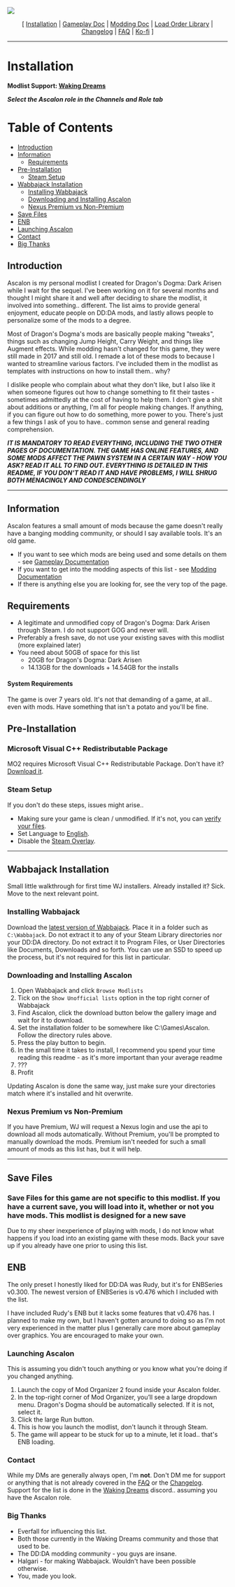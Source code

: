 ![](https://raw.githubusercontent.com/Oghma-Infinium/Ascalon/main/Media/Ascalon%20WJ.webp)

<p align="center">
  [ <a href="">Installation</a> |
  <a href="https://github.com/Oghma-Infinium/Ascalon/blob/main/Documentation/Gameplay%20Documentation.md">Gameplay Doc</a> |
  <a href="https://github.com/Oghma-Infinium/Ascalon/blob/main/Documentation/Modding%20Documentation.md">Modding Doc</a> |
  <a href="">Load Order Library</a> |
  <a href="https://github.com/Oghma-Infinium/Ascalon/blob/main/CHANGELOG.md">Changelog</a> |
  <a href="https://github.com/Oghma-Infinium/Ascalon/blob/main/Documentation/FAQ.md">FAQ</a> |
  <a href="https://ko-fi.com/maelstrom_">Ko-fi</a> ]
</p>

---

# Installation

**Modlist Support: [Waking Dreams](https://discord.gg/WakingDreams)** 

***Select the Ascalon role in the Channels and Role tab***

# Table of Contents
- [Introduction](#introduction)
- [Information](#information)
  - [Requirements](#requirements)
- [Pre-Installation](#pre-installation)
  - [Steam Setup](#steam-setup)
- [Wabbajack Installation](#wabbajack-installation)
  - [Installing Wabbajack](#installing-wabbajack)
  - [Downloading and Installing Ascalon](#downloading-and-installing-ascalon)
  - [Nexus Premium vs Non-Premium](##nexus-premium-vs-non-premium)
- [Save Files](#save-files)
- [ENB](#enb)
- [Launching Ascalon](#launching-ascalon)
- [Contact](#contact)
- [Big Thanks](#big-thanks)
  

## Introduction

Ascalon is my personal modlist I created for Dragon's Dogma: Dark Arisen while I wait for the sequel. I've been working on it for several months and thought I might share it and well after deciding to share the modlist, it involved into something.. different. The list aims to provide general enjoyment, educate people on DD:DA mods, and lastly allows people to personalize some of the mods to a degree.

Most of Dragon's Dogma's mods are basically people making "tweaks", things such as changing Jump Height, Carry Weight, and things like Augment effects. While modding hasn't changed for this game, they were still made in 2017 and still old. I remade a lot of these mods to because I wanted to streamline various factors. I've included them in the modlist as templates with instructions on how to install them.. why?

I dislike people who complain about what they don't like, but I also like it when someone figures out how to change something to fit their tastes - sometimes admittedly at the cost of having to help them. I don't give a shit about additions or anything, I'm all for people making changes. If anything, if you can figure out how to do something, more power to you. There's just a few things I ask of you to have.. common sense and general reading comprehension.

***IT IS MANDATORY TO READ EVERYTHING, INCLUDING THE TWO OTHER PAGES OF DOCUMENTATION. THE GAME HAS ONLINE FEATURES, AND SOME MODS AFFECT THE PAWN SYSTEM IN A CERTAIN WAY - HOW YOU ASK? READ IT ALL TO FIND OUT. EVERYTHING IS DETAILED IN THIS README, IF YOU DON'T READ IT AND HAVE PROBLEMS, I WILL SHRUG BOTH MENACINGLY AND CONDESCENDINGLY***

---

## Information

Ascalon features a small amount of mods because the game doesn't really have a banging modding community, or should I say available tools. It's an old game.

- If you want to see which mods are being used and some details on them - see [Gameplay Documentation](https://github.com/Maelstrom8/Ascalon/blob/main/Gameplay%20Documentation.md)
- If you want to get into the modding aspects of this list - see [Modding Documentation](https://github.com/Maelstrom8/Ascalon/blob/main/Modding%20Documentation.md)
- If there is anything else you are looking for, see the very top of the page.

## Requirements 

- A legitimate and unmodified copy of Dragon's Dogma: Dark Arisen through Steam. I do not support GOG and never will.
- Preferably a fresh save, do not use your existing saves with this modlist (more explained later)
- You need about 50GB of space for this list
   - 20GB for Dragon's Dogma: Dark Arisen
   - 14.13GB for the downloads + 14.54GB for the installs

#### System Requirements

The game is over 7 years old. It's not that demanding of a game, at all.. even with mods. Have something that isn't a potato and you'll be fine. 

## Pre-Installation

### Microsoft Visual C++ Redistributable Package

MO2 requires Microsoft Visual C++ Redistributable Package. Don't have it? [Download it](https://aka.ms/vs/16/release/vc_redist.x64.exe).

### Steam Setup

If you don't do these steps, issues might arise..

- Making sure your game is clean / unmodified. If it's not, you can [verify your files](https://github.com/Oghma-Infinium/Ascalon/blob/main/Media/Verify.png).
- Set Language to [English](https://raw.githubusercontent.com/Oghma-Infinium/Ascalon/main/Media/English.png).
- Disable the [Steam Overlay](https://raw.githubusercontent.com/Oghma-Infinium/Ascalon/main/Media/Steam%20Overlay.png).

---

## Wabbajack Installation

Small little walkthrough for first time WJ installers. Already installed it? Sick. Move to the next relevant point.

### Installing Wabbajack

Download the [latest version of Wabbajack](https://github.com/wabbajack-tools/wabbajack/releases). Place it in a folder such as `C:\Wabbajack`. Do not extract it to any of your Steam Library directories nor your DD:DA directory. Do not extract it to Program Files, or User Directories like Documents, Downloads and so forth. You can use an SSD to speed up the process, but it's not required for this list in particular.

### Downloading and Installing Ascalon 

1. Open Wabbajack and click `Browse Modlists`
2. Tick on the `Show Unofficial lists` option in the top right corner of Wabbajack
3. Find Ascalon, click the download button below the gallery image and wait for it to download.
4. Set the installation folder to be somewhere like C:\Games\Ascalon. Follow the directory rules above.
5. Press the play button to begin.
6. In the small time it takes to install, I recommend you spend your time reading this readme - as it's more important than your average readme
7. ???
8. Profit

Updating Ascalon is done the same way, just make sure your directories match where it's installed and hit overwrite.

### Nexus Premium vs Non-Premium

If you have Premium, WJ will request a Nexus login and use the api to download all mods automatically. Without Premium, you'll be prompted to manually download the mods. Premium isn't needed for such a small amount of mods as this list has, but it will help.

---

## Save Files

### **Save Files for this game are not specific to this modlist. If you have a current save, you will load into it, whether or not you have mods. This modlist is designed for a new save**

Due to my sheer inexperience of playing with mods, I do not know what happens if you load into an existing game with these mods. Back your save up if you already have one prior to using this list.

## ENB

The only preset I honestly liked for DD:DA was Rudy, but it's for ENBSeries v0.300. The newest version of ENBSeries is v0.476 which I included with the list. 

I have included Rudy's ENB but it lacks some features that v0.476 has. I planned to make my own, but I haven't gotten around to doing so as I'm not very experienced in the matter plus I generally care more about gameplay over graphics. You are encouraged to make your own.

### Launching Ascalon

This is assuming you didn't touch anything or you know what you're doing if you changed anything.

1. Launch the copy of Mod Organizer 2 found inside your Ascalon folder.
2. In the top-right corner of Mod Organizer, you’ll see a large dropdown menu. Dragon's Dogma should be automatically selected. If it is not, select it.
3. Click the large Run button.
4. This is how you launch the modlist, don't launch it through Steam.
5. The game will appear to be stuck for up to a minute, let it load.. that's ENB loading.

### Contact

While my DMs are generally always open, I'm **not**. Don't DM me for support or anything that is not already covered in the [FAQ](https://github.com/Oghma-Infinium/Ascalon/blob/main/Documentation/FAQ.md) or the [Changelog](https://github.com/Oghma-Infinium/Ascalon/blob/main/CHANGELOG.md). Support for the list is done in the [Waking Dreams](https://discord.gg/WakingDreams) discord.. assuming you have the Ascalon role.

### Big Thanks

- Everfall for influencing this list.
- Both those currently in the Waking Dreams community and those that used to be.
- The DD:DA modding community - you guys are insane.
- Halgari - for making Wabbajack. Wouldn't have been possible otherwise.
- You, made you look.
